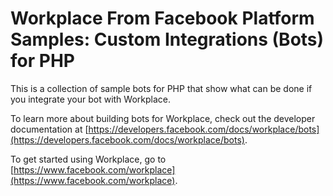 # Workplace From Facebook Platform Samples: Custom Integrations (Bots) for PHP

This is a collection of sample bots for PHP that show what can be done if you integrate your bot with Workplace.

To learn more about building bots for Workplace, check out the developer documentation at [https://developers.facebook.com/docs/workplace/bots](https://developers.facebook.com/docs/workplace/bots).

To get started using Workplace, go to [https://www.facebook.com/workplace](https://www.facebook.com/workplace).
